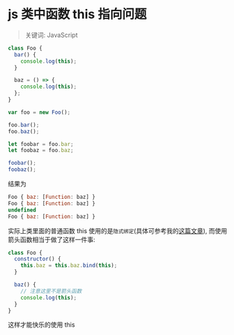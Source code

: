 # js 类中函数 this 指向问题

> 关键词: JavaScript

```js
class Foo {
  bar() {
    console.log(this);
  }

  baz = () => {
    console.log(this);
  };
}

var foo = new Foo();

foo.bar();
foo.baz();

let foobar = foo.bar;
let foobaz = foo.baz;

foobar();
foobaz();
```

结果为

```js
Foo { baz: [Function: baz] }
Foo { baz: [Function: baz] }
undefined
Foo { baz: [Function: baz] }
```

实际上类里面的普通函数 this 使用的是`隐式绑定`(具体可参考我的[这篇文章](http://www.xiong35.cn/blog2.0/articles/blog/79)), 而使用箭头函数相当于做了这样一件事:

```js
class Foo {
  constructor() {
    this.baz = this.baz.bind(this);
  }

  baz() {
    // 注意这里不是箭头函数
    console.log(this);
  }
}
```

这样才能快乐的使用 this
